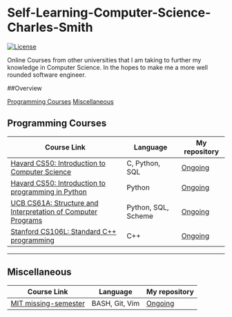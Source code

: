 # Self-Learning-Computer-Science-Charles-Smith

[![License](https://img.shields.io/badge/license-MIT%202-green.svg)](https://www.apache.org/licenses/LICENSE-2.0)

Online Courses from other universities that I am taking to further my knowledge in Computer Science. In the hopes to make me a more well rounded software engineer. 

##Overview

[Programming Courses](#programming-courses)
[Miscellaneous](#miscellaneous)

## Programming Courses

| Course Link                                                 | Language | My repository |
| ----------------------------------------------------------- | -------- |---------------|
| [Havard CS50: Introduction to Computer Science](https://cs50.harvard.edu/x/2020/syllabus/) | C, Python, SQL | [Ongoing](https://github.com/cjsmith1541/CS50X-Introduction-to-Computer-Science)|
| [Havard CS50: Introduction to programming in Python](https://cs50.harvard.edu/python/2022/) | Python | [Ongoing](https://github.com/cjsmith1541/CS50-Introduction-to-programming-in-Python) |
| [UCB CS61A: Structure and Interpretation of Computer Programs](https://inst.eecs.berkeley.edu/~cs61a/su20/) | Python, SQL, Scheme | [Ongoing](https://github.com/cjsmith1541/CS61A-Structure-and-Interpretation-of-Computer-Programs) | 
| [Stanford CS106L: Standard C++ programming](http://web.stanford.edu/class/cs106l/) | C++ | [Ongoing](https://github.com/cjsmith1541/CS106L-Standard-cpp-Programming) |

---

## Miscellaneous

| Course Link                                                 | Language | My repository |
| ----------------------------------------------------------- | -------- |---------------|
| [MIT missing-semester](https://missing.csail.mit.edu/2020/) | BASH, Git, Vim | [Ongoing](https://github.com/cjsmith1541/MIT-Missing-Semester) |
